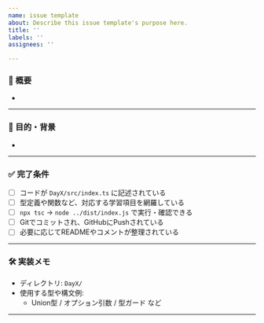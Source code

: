 ```yaml
---
name: issue template
about: Describe this issue template's purpose here.
title: ''
labels: ''
assignees: ''

---
```


### 📝 概要
<!-- このIssueでは何をするか？やることを明確に書く -->
- 

---

### 🎯 目的・背景
<!-- なぜこのIssueに取り組むのか？学習目的や背景を記載する -->
- 

---

### ✅ 完了条件
<!-- このIssueが完了とみなせる条件 -->
- [ ] コードが `DayX/src/index.ts` に記述されている
- [ ] 型定義や関数など、対応する学習項目を網羅している
- [ ] `npx tsc` → `node ../dist/index.js` で実行・確認できる
- [ ] Gitでコミットされ、GitHubにPushされている
- [ ] 必要に応じてREADMEやコメントが整理されている

---

### 🛠 実装メモ
<!-- 関連ファイル・ディレクトリ構成や使用予定の技術 -->
- ディレクトリ: `DayX/`
- 使用する型や構文例: 
  - Union型 / オプション引数 / 型ガード など

---
